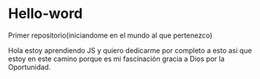# Hello-word
Primer repositorio(iniciandome en el mundo al que pertenezco)

Hola estoy aprendiendo JS y quiero dedicarme por completo a esto asi que estoy en este  camino porque es mi fascinación gracia a Dios por la Oportunidad.

